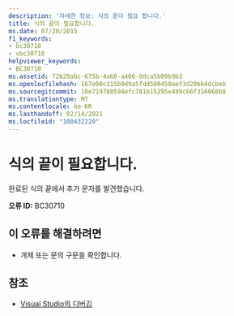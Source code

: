 ```yaml
---
description: '자세한 정보: 식의 끝이 필요 합니다.'
title: 식의 끝이 필요합니다.
ms.date: 07/20/2015
f1_keywords:
- bc30710
- vbc30710
helpviewer_keywords:
- BC30710
ms.assetid: 72b29abc-675b-4a68-a466-0dca5b09b9b3
ms.openlocfilehash: 167e00c215b9d9a5fdd580450aef3d20bb4dcbeb
ms.sourcegitcommit: 10e719780594efc781b15295e499c66f316068b8
ms.translationtype: MT
ms.contentlocale: ko-KR
ms.lasthandoff: 02/14/2021
ms.locfileid: "100432220"
---
```

# <a name="end-of-expression-expected"></a>식의 끝이 필요합니다.

완료된 식의 끝에서 추가 문자를 발견했습니다.  
  
 **오류 ID:** BC30710  
  
## <a name="to-correct-this-error"></a>이 오류를 해결하려면  
  
- 개체 또는 문의 구문을 확인합니다.  
  
## <a name="see-also"></a>참조

- [Visual Studio의 디버깅](/visualstudio/debugger/debugger-feature-tour)
